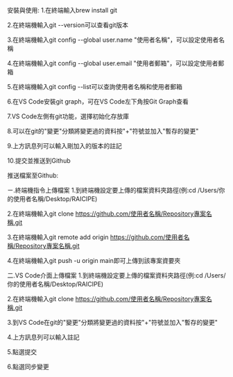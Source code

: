 安裝與使用:
1.在終端輸入brew install git

2.在終端機輸入git --version可以查看git版本

3.在終端機輸入git config --global user.name "使用者名稱"，可以設定使用者名稱

4.在終端機輸入git config --global user.email "使用者郵箱"，可以設定使用者郵箱

5.在終端機輸入git config --list可以查詢使用者名稱和使用者郵箱

6.在VS Code安裝git graph，可在VS Code左下角按Git Graph查看

7.VS Code左側有git功能，選擇初始化存放庫

8.可以在git的"變更"分類將變更過的資料按"+"符號並加入"暫存的變更"

9.上方訊息列可以輸入剛加入的版本的註記

10.提交並推送到Github


推送檔案至Github:

ㄧ.終端機指令上傳檔案
1.到終端機設定要上傳的檔案資料夾路徑(例:cd /Users/你的使用者名稱/Desktop/RAICIPE)

2.在終端機輸入git clone https://github.com/使用者名稱/Repository專案名稱.git

3.在終端機輸入git remote add origin https://github.com/使用者名稱/Repository專案名稱.git

4.在終端機輸入git push -u origin main即可上傳到該專案資要夾

二.VS Code介面上傳檔案
1.到終端機設定要上傳的檔案資料夾路徑(例:cd /Users/你的使用者名稱/Desktop/RAICIPE)

2.在終端機輸入git clone https://github.com/使用者名稱/Repository專案名稱.git

3.到VS Code在git的"變更"分類將變更過的資料按"+"符號並加入"暫存的變更"

4.上方訊息列可以輸入註記

5.點選提交

6.點選同步變更
